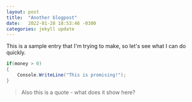 ```yaml
---
layout: post
title:  "Another blogpost"
date:   2022-01-28 18:53:46 -0300
categories: jekyll update
---
```

This is a sample entry that I'm trying to make, so let's see what I can do quickly.

```csharp
if(money > 0)
{
    Console.WriteLine("This is promising!");
}
```

> Also this is a quote - what does it show here?